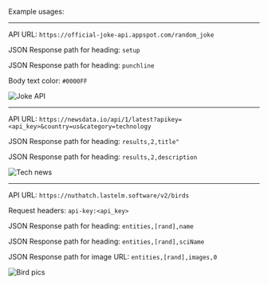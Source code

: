 Example usages:

-----

API URL: ```https://official-joke-api.appspot.com/random_joke```

JSON Response path for heading: ```setup```

JSON Response path for heading: ```punchline```

Body text color: ```#0000FF```

![Joke API](https://michaelyagi.github.io/images/api_text_1.gif)

-----

API URL: ```https://newsdata.io/api/1/latest?apikey=<api_key>&country=us&category=technology```

JSON Response path for heading: ```results,2,title"```

JSON Response path for heading: ```results,2,description```

![Tech news](https://michaelyagi.github.io/images/api_text_2.gif)

-----

API URL: ```https://nuthatch.lastelm.software/v2/birds``` 

Request headers: ```api-key:<api_key>```

JSON Response path for heading: ```entities,[rand],name```

JSON Response path for heading: ```entities,[rand],sciName```

JSON Response path for image URL: ```entities,[rand],images,0```

![Bird pics](https://michaelyagi.github.io/images/api_text_3.gif)
